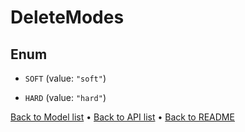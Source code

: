 

# DeleteModes

## Enum


* `SOFT` (value: `"soft"`)

* `HARD` (value: `"hard"`)



[Back to Model list](../README.md#documentation-for-models) &#8226; [Back to API list](../README.md#documentation-for-api-endpoints) &#8226; [Back to README](../README.md)



